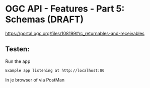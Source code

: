 # OGC API - Features - Part 5: Schemas (DRAFT)

https://portal.ogc.org/files/108199#rc_returnables-and-receivables

## Testen:
Run the app

`Example app listening at http://localhost:80`

In je browser of via PostMan

